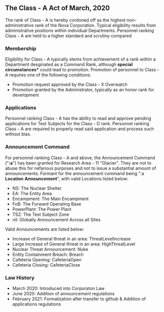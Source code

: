 ## The Class - A Act of March, 2020
The rank of Class - A is hereby cordoned off as the highest non-administrative rank of the Nova Corporation. Typical eligibility results from administrative positions within individual Departments. Personnel ranking Class - A are held to a higher standard and scrutiny compared 

### Membership
Eligibility for Class - A typically stems from achievement of a rank within a Department desginated as a Command Rank, although __special circumstances*__ could lead to promotion. Promotion of personnel to Class - A requires one of the following conditions:
- Promotion request approved by the Class - X Overwatch
- Promotion granted by the Administrator, typically as an honor rank for development

### Applications
Personnel ranking Class - A has the ability to read and approve pending applications for Test Subjects for the Class - D rank. Personnel ranking Class - A are required to properly read said application and process such without bias.

### Announcement Command
For personnel ranking Class - A and above, the Announcement Command ("**:a**") has been granted for Research Area - 11 "Glacier". They are not to abuse this for nefarious purposes and not to issue a substantial amount of announcements. Formant for the announcement command being ":a **Location** **Announcement**", with valid Locations listed below:
- NS: The Nuclear Shelter
- EA: The Entity Area
- Encampment: The Main Encampment
- FoB: The Forward Operating Base
- PowerPlant: The Power Plant
- TSZ: The Test Subject Zone
- nil: Globally Announcement Across all Sites 

Valid Announcements are listed below:
- Increase of General threat in an area: ThreatLevelIncrease
- Large Increase of General threat in an area: HighThreatLevel
- Nuclear Threat Announcement: Nuke
- Entity Containment Breach: Breach
- Cafeteria Opening: CafeteriaOpen
- Cafeteria Closing: CafeteriaClose

### Law History
- March 2020: Introduced into Corporaton Law
- June 2020: Addition of announcement regulations
- February 2021: Formalization after transfer to github & Addition of applications regulations
